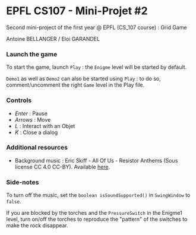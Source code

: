 # EPFL CS107 - Mini-Projet #2

Second mini-project of the first year @ EPFL (CS_107 course) : Grid Game

Antoine BELLANGER / Eloi GARANDEL

### Launch the game

To start the game, launch `Play` : the `Enigme` level will be started by default.

`Demo1` as well as `Demo2` can also be started using `Play` : to do so, comment/uncomment the right `Game` level in the Play file.  

### Controls

* _Enter_ : Pause
* _Arrows_ : Move
* _L_ : Interact with an Objet
* _K_ : Close a dialog

### Additional resources

* Background music : Eric Skiff - All Of Us - Resistor Anthems (Sous license CC 4.0 CC-BY). Available [here](https://ericskiff.com/music/).

### Side-notes

To turn off the music, set the `boolean isSoundSupported()` in `SwingWindow` to `false`.

If you are blocked by the torches and the `PressureSwitch` in the Enigme1 level, turn on/off the torches to reproduce the "pattern" of the switches to make the rock disappear. 
